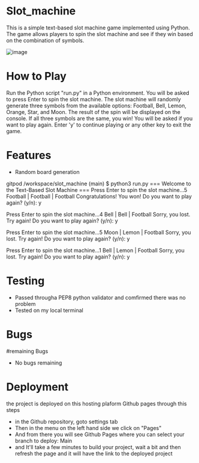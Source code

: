 # Slot_machine
This is a simple text-based slot machine game implemented using Python. The game allows players to spin the slot machine and see if they win based on the combination of symbols.

![image](https://github.com/NsimaPeter/slot_machine/assets/122939682/9c8288b0-0f5f-479f-a7ac-40d3d0492705)

# How to Play
Run the Python script "run.py" in a Python environment.
You will be asked to press Enter to spin the slot machine.
The slot machine will randomly generate three symbols from the available options: Football, Bell, Lemon, Orange, Star, and Moon.
The result of the spin will be displayed on the console.
If all three symbols are the same, you win!
You will be asked if you want to play again. Enter 'y' to continue playing or any other key to exit the game.

# Features
* Random board generation

gitpod /workspace/slot_machine (main) $ python3 run.py
=== Welcome to the Text-Based Slot Machine ===
Press Enter to spin the slot machine...5
Football | Football | Football
Congratulations! You won!
Do you want to play again? (y/n): y

Press Enter to spin the slot machine...4
Bell | Bell | Football
Sorry, you lost. Try again!
Do you want to play again? (y/n): y

Press Enter to spin the slot machine...5
Moon | Lemon | Football
Sorry, you lost. Try again!
Do you want to play again? (y/n): y

Press Enter to spin the slot machine...1
Bell | Lemon | Football
Sorry, you lost. Try again!
Do you want to play again? (y/n): y


# Testing
* Passed througha PEP8 python validator and comfirmed there was no problem
* Tested on my local terminal

# Bugs
#remaining Bugs
* No bugs remaining

# Deployment
the project is deployed on this hosting plaform Github pages through this steps
*  in the Github repository, goto settings tab
*  Then in the menu on the left hand side we click on "Pages"
*  And from there you will see Github Pages where you can select your branch to deploy: Main
*  and It'll take a few minutes to build your project, wait a bit and then refresh the page and it will have the link to the deployed project

